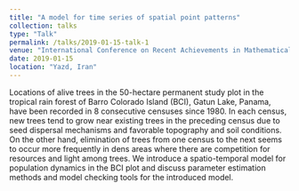 ```yaml
---
title: "A model for time series of spatial point patterns"
collection: talks
type: "Talk"
permalink: /talks/2019-01-15-talk-1
venue: "International Conference on Recent Achievements in Mathematical Science"
date: 2019-01-15
location: "Yazd, Iran"
---
```


Locations of alive trees in the 50-hectare permanent study plot in the tropical rain forest of Barro Colorado Island (BCI), Gatun Lake, Panama, have been recorded in 8 consecutive censuses since 1980. In each census, new trees tend to grow near existing trees in the preceding census due to seed dispersal mechanisms and favorable topography and soil conditions. On the other hand, elimination of trees from one census to the next seems to occur more frequently in dens areas where there are competition for resources and light among trees. We introduce a spatio-temporal model for population dynamics in the BCI plot and discuss parameter estimation methods and model checking tools for the introduced model.
